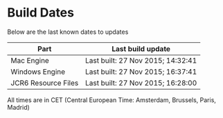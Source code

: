 # Build Dates

Below are the last known dates to updates

Part | Last build update
-----|-----
Mac Engine | Last built: 27 Nov 2015; 14:32:41
Windows Engine | Last built: 27 Nov 2015; 16:37:41
JCR6 Resource Files | Last built: 27 Nov 2015; 16:28:00
All times are in CET (Central European Time: Amsterdam, Brussels, Paris, Madrid)




